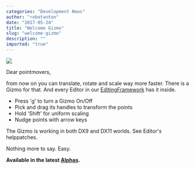 ```yaml
---
categories: "Development News"
author: "robotanton"
date: "2017-05-24"
title: "Welcome Gizmo"
slug: "welcome-gizmo"
description: ""
imported: "true"
---
```



![](GizmoBlog_20fps.gif) 

Dear pointmovers,

from now on you can translate, rotate and scale way more faster.
There is a Gizmo for that. 
And every Editor in our [EditingFramework](https://betadocs.vvvv.org/topics/graphics/direct3d-9/basics/editing-framework/editing-framework.html) has it inside.

* Press 'g' to turn a Gizmo On/Off
* Pick and drag its handles to transform the points 
* Hold 'Shift' for uniform scaling
* Nudge points with arrow keys

The Gizmo is working in both DX9 and DX11 worlds.
See Editor's helppatches.

Nothing more to say.
Easy.

**Available in the latest [Alphas](https://vvvv.org/downloads/previews).**